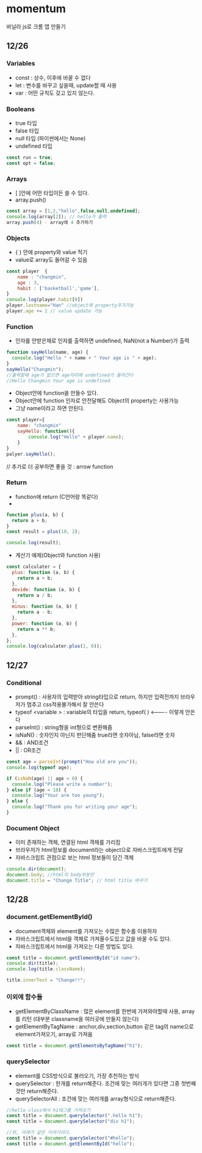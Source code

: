 # momentum

바닐라 js로 크롬 앱 만들기

## 12/26

### Variables

- const : 상수, 이후에 바꿀 수 없다
- let : 변수를 바꾸고 싶을때, update할 때 사용
- var : 어떤 규칙도 갖고 있지 않는다.

### Booleans

- true 타입
- false 타입
- null 타입 (파이썬에서는 None)
- undefined 타입

```js
const run = true;
const opt = false;
```

### Arrays

- [ ]안에 어떤 타입이든 쓸 수 있다.
- array.push()

```js
const array = [1,2,"hello",false,null,undefined];
console.log(array[2]); // hello가 출력
array.push(4) - array에 4 추가하기
```

### Objects

- { } 안에 property와 value 적기
- value로 array도 들어갈 수 있음

```js
const player  {
    name : "changmin",
    age : 3,
    habit : ['basketball','game'],
}
console.log(player.habit[0])
player.lastname="Han" //object에 property추가가능
player.age += 1 // value update 가능
```

### Function

- 인자를 안받은채로 인자를 출력하면 undefined, NaN(not a Number)가 출력

```js
function sayHello(name, age) {
  console.log("Hello " + name + " Your age is " + age);
}
sayHello("Changmin");
//출력할때 age가 없으면 age자리에 undefined가 들어간다
//Hello Changmin Your age is undefined
```

- Object안에 function을 만들수 있다.
- Object안에 function 인자로 안전달해도 Object의 property는 사용가능
- 그냥 name이라고 하면 안된다.

```js
const player={
    name: "changmin"
    sayHello: function(){
        console.log("Hello" + player.name);
    }
}
palyer.sayHello();
```

// 추가로 더 공부하면 좋을 것 : arrow function

### Return

- function에 return (C언어랑 똑같다)
-

```js
function plus(a, b) {
  return a + b;
}
const result = plus(10, 2);

console.log(result);
```

- 계산기 예제(Object와 function 사용)

```js
const calculater = {
  plus: function (a, b) {
    return a + b;
  },
  devide: function (a, b) {
    return a / b;
  },
  minus: function (a, b) {
    return a - b;
  },
  power: function (a, b) {
    return a ** b;
  },
};
console.log(calculater.plus(1, 6));
```

## 12/27

### Conditional

- prompt() : 사용자의 입력받아 string타입으로 return, 하지만 입력전까지 브라우저가 멈추고 css적용불가해서 잘 안쓴다
- typeof &lt;variable &gt; : variable의 타입을 return, typeof( ) <---- 이렇게 안쓴다
- parseInt() : string형을 int형으로 변환해줌
- isNaN() : 숫자인지 아닌지 판단해줌 true라면 숫자아님, false라면 숫자
- && : AND조건
- || : OR조건

```js
const age = parseInt(prompt("How old are you"));
console.log(typeof age);

if (isNaN(age) || age < 0) {
  console.log("Please write a number");
} else if (age < 18) {
  console.log("Your are too young");
} else {
  console.log("Thank you for writing your age");
}
```

### Document Object

- 이미 존재하는 객체, 연결된 html 객체를 가리킴
- 브라우저가 html정보를 document라는 object으로 자바스크립트에게 전달
- 자바스크립트 관점으로 보는 html 정보들이 담긴 객체

```js
console.dir(document);
document.body; //html의 body부분만
document.title = "Change Title"; // html title 바꾸기
```

## 12/28

### document.getElementById()

- document객체와 element를 가져오는 수많은 함수를 이용하자
- 자바스크립트에서 html을 객체로 가져올수도있고 값을 바꿀 수도 있다.
- 자바스크립트에서 html을 가져오는 다른 방법도 있다.

```js
const title = document.getElementById("id name");
console.dir(title);
console.log(title.className);

title.innerText = "Change!!";
```

### 이외에 함수들

- getElementByClassName : 많은 element를 한번에 가져와야할때 사용, array를 리턴
  (대부분 classname을 여러곳에 만들지 않는다)
- getElementByTagName : anchor,div,section,button 같은 tag의 name으로 element가져오기, array로 가져옴

```js
const title = document.getElementsByTagName("h1");
```

### querySelector

- element를 CSS방식으로 불러오기, 가장 추천하는 방식
- querySelector : 한개를 return해준다. 조건에 맞는 여러개가 있다면 그중 첫번째것만 return해준다.
- querySelectorAll : 조건에 맞는 여러개를 array형식으로 return해준다.

```js
//hello class에서 h1태그를 가져오기
const title = document.querySelector(".hello h1");
const title = document.querySelector("div h1");

//위, 아래가 같은 이야기이다.
const title = document.querySelector("#hello");
const title = document.getElementById("hello");
```
